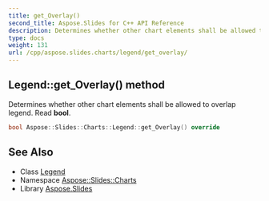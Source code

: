 ```yaml
---
title: get_Overlay()
second_title: Aspose.Slides for C++ API Reference
description: Determines whether other chart elements shall be allowed to overlap legend. Read bool.
type: docs
weight: 131
url: /cpp/aspose.slides.charts/legend/get_overlay/
---
```

## Legend::get_Overlay() method


Determines whether other chart elements shall be allowed to overlap legend. Read **bool**.

```cpp
bool Aspose::Slides::Charts::Legend::get_Overlay() override
```

## See Also

* Class [Legend](./)
* Namespace [Aspose::Slides::Charts](../)
* Library [Aspose.Slides](../../)